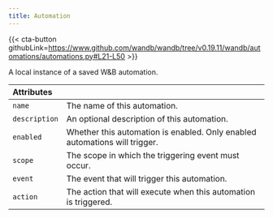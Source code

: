 ```yaml
---
title: Automation
---
```


{{< cta-button githubLink=https://www.github.com/wandb/wandb/tree/v0.19.11/wandb/automations/automations.py#L21-L50 >}}

A local instance of a saved W&B automation.

| Attributes |  |
| :--- | :--- |
|  `name` |  The name of this automation. |
|  `description` |  An optional description of this automation. |
|  `enabled` |  Whether this automation is enabled. Only enabled automations will trigger. |
|  `scope` |  The scope in which the triggering event must occur. |
|  `event` |  The event that will trigger this automation. |
|  `action` |  The action that will execute when this automation is triggered. |
